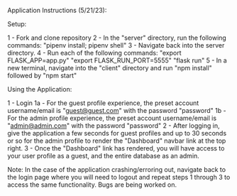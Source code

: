Application Instructions (5/21/23):

Setup:

1 - Fork and clone repository
2 - In the "server" directory, run the following commands: "pipenv install; pipenv shell"
3 - Navigate back into the server directory.
4 - Run each of the following commands:
    "export FLASK_APP=app.py"
    "export FLASK_RUN_PORT=5555"
    "flask run"
5 - In a new terminal, navigate into the "client" directory and run "npm install" followed by "npm start"

Using the Application:

1 - Login
    1a - For the guest profile experience, the preset account username/email is "guest@guest.com" with the password "password"
    1b - For the admin profile experience, the preset account username/email is "admin@admin.com" with the password "password"
2 - After logging in, give the application a few seconds for guest profiles and up to 30 seconds or so for the admin profile to render the "Dashboard" navbar link at the top right.
3 - Once the "Dashboard" link has rendered, you will have access to your user profile as a guest, and the entire database as an admin.

Note:  In the case of the application crashing/erroring out, navigate back to the login page where you will need to logout and repeat steps 1 through 3 to access the same functionality.  Bugs are being worked on.